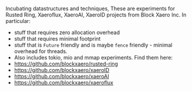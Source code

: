 Incubating datastructures and techniques, These are experiments
for Rusted Ring, Xaeroflux, XaeroAI, XaeroID projects from Block Xaero Inc.
In particular:
- stuff that requires zero allocation overhead
- stuff that requires minimal footprint 
- stuff that is `Future` friendly and is maybe `fence` friendly - minimal
overhead for threads.
- Also includes tokio, mio and mmap experiments.
Find them here: 
- https://github.com/blockxaero/rusted-ring
- https://github.com/blockxaero/xaeroID
- https://github.com/blockxaero/xaeroAI
- https://github.com/blockxaero/xaeroflux

